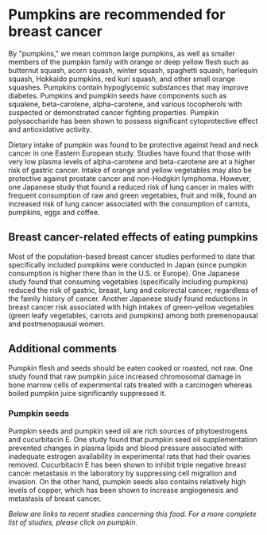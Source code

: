 

#  Pumpkins are recommended for breast cancer 

By "pumpkins," we mean common large pumpkins, as well as smaller members of the pumpkin family with orange or deep yellow flesh such as butternut squash, acorn squash, winter squash, spaghetti squash, harlequin squash, Hokkaido pumpkins, red kuri squash, and other small orange squashes. Pumpkins contain hypoglycemic substances that may improve diabetes. Pumpkins and pumpkin seeds have components such as squalene, beta-carotene, alpha-carotene, and various tocopherols with suspected or demonstrated cancer fighting properties. Pumpkin polysaccharide has been shown to possess significant cytoprotective effect and antioxidative activity.

Dietary intake of pumpkin was found to be protective against head and neck cancer in one Eastern European study. Studies have found that those with very low plasma levels of alpha-carotene and beta-carotene are at a higher risk of gastric cancer. Intake of orange and yellow vegetables may also be protective against prostate cancer and non-Hodgkin lymphoma. However, one Japanese study that found a reduced risk of lung cancer in males with frequent consumption of raw and green vegetables, fruit and milk, found an increased risk of lung cancer associated with the consumption of carrots, pumpkins, eggs and coffee.

## Breast cancer-related effects of eating pumpkins 

Most of the population-based breast cancer studies performed to date that specifically included pumpkins were conducted in Japan (since pumpkin consumption is higher there than in the U.S. or Europe). One Japanese study found that consuming vegetables (specifically including pumpkins) reduced the risk of gastric, breast, lung and colorectal cancer, regardless of the family history of cancer. Another Japanese study found reductions in breast cancer risk associated with high intakes of green-yellow vegetables (green leafy vegetables, carrots and pumpkins) among both premenopausal and postmenopausal women.

## Additional comments

Pumpkin flesh and seeds should be eaten cooked or roasted, not raw. One study found that raw pumpkin juice increased chromosomal damage in bone marrow cells of experimental rats treated with a carcinogen whereas boiled pumpkin juice significantly suppressed it.

### Pumpkin seeds

Pumpkin seeds and pumpkin seed oil are rich sources of phytoestrogens and cucurbitacin E. One study found that pumpkin seed oil supplementation prevented changes in plasma lipids and blood pressure associated with inadequate estrogen availability in experimental rats that had their ovaries removed. Cucurbitacin E has been shown to inhibit triple negative breast cancer metastasis in the laboratory by suppressing cell migration and invasion. On the other hand, pumpkin seeds also contains relatively high levels of copper, which has been shown to increase angiogenesis and metastasis of breast cancer.

_Below are links to recent studies concerning this food. For a more complete list of studies, please click on pumpkin._


  


